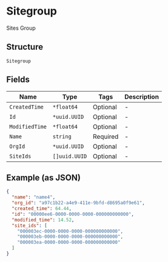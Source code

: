 
# Sitegroup

Sites Group

## Structure

`Sitegroup`

## Fields

| Name | Type | Tags | Description |
|  --- | --- | --- | --- |
| `CreatedTime` | `*float64` | Optional | - |
| `Id` | `*uuid.UUID` | Optional | - |
| `ModifiedTime` | `*float64` | Optional | - |
| `Name` | `string` | Required | - |
| `OrgId` | `*uuid.UUID` | Optional | - |
| `SiteIds` | `[]uuid.UUID` | Optional | - |

## Example (as JSON)

```json
{
  "name": "name4",
  "org_id": "a97c1b22-a4e9-411e-9bfd-d8695a0f9e61",
  "created_time": 64.44,
  "id": "00000ee6-0000-0000-0000-000000000000",
  "modified_time": 14.52,
  "site_ids": [
    "000003ec-0000-0000-0000-000000000000",
    "000003eb-0000-0000-0000-000000000000",
    "000003ea-0000-0000-0000-000000000000"
  ]
}
```


